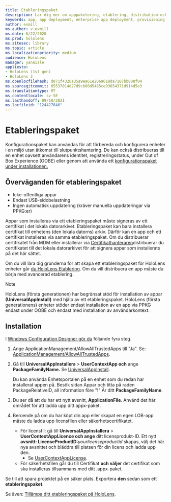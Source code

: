```yaml
---
title: Etableringspaket
description: Lär dig mer om apppaketering, etablering, distribution och distribution av företagsapp för HoloLens enheter.
keywords: app, app deployment, enterprise app deployment, provisioning
author: evmill
ms.author: v-evmill
ms.date: 6/22/2020
ms.prod: hololens
ms.sitesec: library
ms.topic: article
ms.localizationpriority: medium
audience: HoloLens
manager: yannisle
appliesto:
- HoloLens (1st gen)
- HoloLens 2
ms.openlocfilehash: d071f4326a35a9ea61e2069618da7107bb808f04
ms.sourcegitcommit: 05537014d27d9cb60d5485ce93654371d914d5e3
ms.translationtype: MT
ms.contentlocale: sv-SE
ms.lasthandoff: 09/10/2021
ms.locfileid: "124427646"
---
```

# <a name="provisioning-package"></a>Etableringspaket

Konfigurationspaket kan användas för att förbereda och konfigurera enheter i en miljö utan åtkomst till slutpunktshantering. De kan också distribueras till en enhet oavsett användarens identitet, registreringsstatus, under Out of Box Experience (OOBE) eller genom att använda ett [konfigurationspaket under installationen.](/hololens/hololens-provisioning##apply-a-provisioning-package-to-hololens-during-setup)

## <a name="provisioning-packages-considerations"></a>Överväganden för etableringspaket

* Icke-offentliga appar
* Endast USB-sidobelastning
* Ingen automatisk uppdatering (kräver manuella uppdateringar via PPKG:er)

Appar som installeras via ett etableringspaket måste signeras av ett certifikat i det lokala datorarkivet. Etableringspaket kan bara installera certifikat till enhetens (den lokala datorns) arkiv. Därför kan en app och ett certifikat installeras via samma etableringspaket. Om du distribuerar certifikatet från MDM eller installerar via [Certifikathanteraren](certificate-manager.md)distribuerar du certifikatet till det lokala datorarkivet för att signera appar som installerats på det här sättet.

Om du vill lära dig grunderna för att skapa ett etableringspaket för HoloLens enheter går [du HoloLens Etablering](/hololens/hololens-provisioning). Om du vill distribuera en app måste du börja med avancerad etablering.

> [!NOTE]
> HoloLens (första generationen) har begränsat stöd för installation av appar **(UniversalAppInstall)** med hjälp av ett etableringspaket. HoloLens (första generationens) enheter stöder endast installation av en app via PPKG endast under OOBE och endast med installation av användarkontext.

## <a name="setup"></a>Installation

I [Windows Configuration Designer gör du](https://www.microsoft.com/store/productId/9NBLGGH4TX22) följande fyra steg.

1. Ange ApplicationManagement/AllowAllTrustedApps till "Ja". Se: [ApplicationManagement/AllowAllTrustedApps](/windows/client-management/mdm/policy-csp-applicationmanagement#applicationmanagement-allowalltrustedapps).

2. Gå till **UniversalAppInstallera**  >  **UserContextApp och** ange **PackageFamilyName.** Se [UniversalAppInstall](/windows/configuration/wcd/wcd-universalappinstall).

   Du kan använda Enhetsportalen på en enhet som du redan har installerat appen på. Besök sidan Appar och titta på raden PackageRelativeID, all information före "!" Är ditt **PackageFamilyName**.

3. Du ser då att du har ett nytt avsnitt, **ApplicationFile**. Använd det här området för att ladda upp ditt appx-paket.

4. Beroende på om du har köpt din app eller skapat en egen LOB-app måste du ladda upp licensfilen eller säkerhetscertifikatet.

    - För licensfil: gå till **UniversalAppInstallera**  >  **UserContextAppLicence och ange** ditt licensprodukt-ID. Ett nytt <b>avsnitt: LicenseProductID:</b><i>yourlicenseproductid</i> skapas, välj det här nya avsnittet och bläddra till platsen för din licens och ladda upp den.
        - Se [UserContextAppLicense](/windows/configuration/wcd/wcd-universalappinstall#usercontextapplicense).
    - För säkerhetsfilen går du till Certifikat **och väljer** det certifikat som ska installeras tillsammans med ditt .appx-paket.

Se till att spara projektet på en säker plats. Exportera **den** sedan som ett **etableringspaket**.  

Se även: [Tillämpa ditt etableringspaket på HoloLens](/hololens/hololens-provisioning#apply-a-provisioning-package-to-hololens-during-setup).
